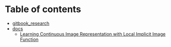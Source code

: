 # Table of contents

* [gitbook_research](README.md)
* [docs](docs/README.md)
  * [Learning Continuous Image Representation with Local Implicit Image Function](docs/article\_10\_k.md)
